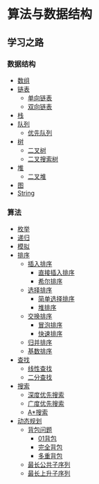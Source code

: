 # 算法与数据结构

## 学习之路
### 数据结构
 - [数组](https://github.com/553899811/Programming/tree/master/Data%20Structures/Array)
 - [链表](https://github.com/553899811/Programming/tree/master/Data%20Structures/List)
   - [单向链表](https://github.com/553899811/Programming/blob/master/Data%20Structures/List/LinkedList/java/%E5%9F%BA%E7%A1%80%E7%9F%A5%E8%AF%86/SinglyLinkedList.java)
   - [双向链表](https://github.com/553899811/Programming/blob/master/Data%20Structures/List/LinkedList/java/%E5%9F%BA%E7%A1%80%E7%9F%A5%E8%AF%86/TwoWayLinkedList.java)
 - [栈](https://github.com/553899811/Programming/tree/master/Data%20Structures/Stack/%E5%9F%BA%E7%A1%80%E7%9F%A5%E8%AF%86)
 - [队列]()
   - [优先队列]() 
 - [树]()
   - [二叉树]()
   - [二叉搜索树]()
 - [堆]()
   - [二叉堆]()  
 - [图]()
 - [String]()


### 算法
 - [枚举]()
 - [递归]()
 - [模拟]()
 - [排序]()
   - [插入排序]()
     - [直接插入排序]()
     - [希尔排序]()
   - [选择排序]()
     - [简单选择排序]()
     - [堆排序]()
   - [交换排序]()
     - [冒泡排序]()
     - [快速排序]()
   - [归并排序]()
   - [基数排序]()
 - [查找]()
   - [线性查找]()
   - [二分查找]()
 - [搜索]()
   - [深度优先搜索]()
   - [广度优先搜索]()
   - [A*搜索]()
 - [动态规划]()
   - [背包问题]()
     - [01背包]()
     - [完全背包]()
     - [多重背包]()
   - [最长公共子序列]()
   - [最长上升子序列]()